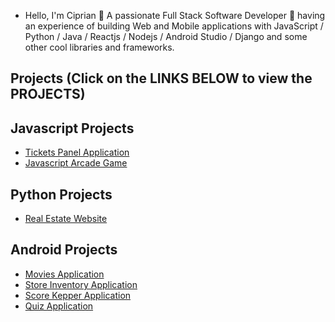 -  Hello, I'm Ciprian 👋 A passionate Full Stack Software Developer 🚀 having an experience of building Web and Mobile applications with JavaScript / Python / Java / Reactjs / Nodejs / Android Studio / Django and some other cool libraries and frameworks.


Projects (Click on the LINKS BELOW to view the PROJECTS)
----

<h2> Javascript Projects </h2>

- <a href="https://github.com/ciprian0104/tickets-panel"> Tickets Panel Application </a>
- <a href="https://github.com/ciprian0104/arcade-game"> Javascript Arcade Game </a>

<h2> Python Projects </h2>

- <a href= "https://github.com/ciprian0104/Real-Estate-Django"> Real Estate Website </a>


<h2> Android Projects </h2>

- <a href="https://github.com/ciprian0104/Popular-Movies"> Movies Application </a>
- <a href= "https://github.com/ciprian0104/Inventory-application"> Store Inventory Application </a>
- <a href= "https://github.com/ciprian0104/ScoreKepperApp"> Score Kepper Application </a>
- <a href= "https://github.com/ciprian0104/TVseries"> Quiz Application </a>



<a href= "">  </a>

